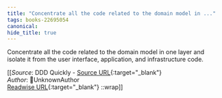 ```yaml
---
title: "Concentrate all the code related to the domain model in ..."
tags: books-22695054
canonical: 
hide_title: true
---
```


Concentrate all the code related to the domain model in one layer and isolate it from the user interface, application, and infrastructure code.


[[_Source_: DDD Quickly - [Source URL](){:target="_blank"}<br>
_Author_: UnknownAuthor<br>
[Readwise URL](https://readwise.io/open/446271384){:target="_blank"}
::wrap]]